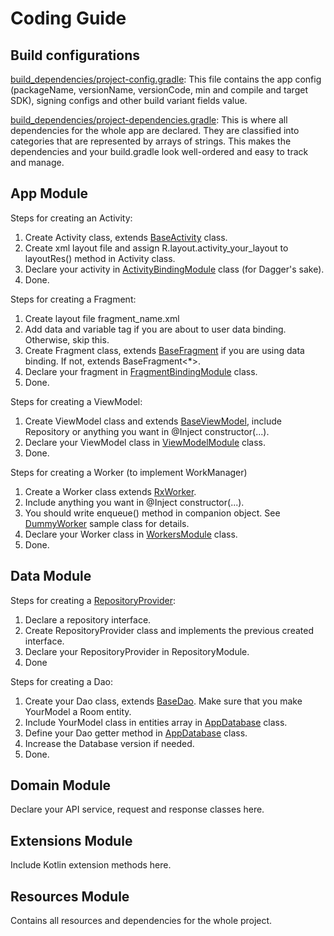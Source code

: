 Coding Guide
============

Build configurations
--------------------
[build_dependencies/project-config.gradle][1]:
This file contains the app config (packageName, versionName, versionCode, min and compile and target SDK), signing configs and other build variant fields value.

[build_dependencies/project-dependencies.gradle][2]:
This is where all dependencies for the whole app are declared. They are classified into categories that are represented by arrays of strings.
This makes the dependencies and your build.gradle look well-ordered and easy to track and manage.

App Module
----------

Steps for creating an Activity:
1. Create Activity class, extends [BaseActivity][3] class.
2. Create xml layout file and assign R.layout.activity_your_layout to layoutRes() method in Activity class.
3. Declare your activity in [ActivityBindingModule][4] class (for Dagger's sake).
4. Done.

Steps for creating a Fragment:
1. Create layout file fragment_name.xml
2. Add data and variable tag if you are about to user data binding. Otherwise, skip this.
3. Create Fragment class, extends [BaseFragment<FragmentNameBinding>][5] if you are using data binding. If not, extends BaseFragment<*>.
4. Declare your fragment in [FragmentBindingModule][6] class.
5. Done.

Steps for creating a ViewModel:
1. Create ViewModel class and extends [BaseViewModel][7], include Repository or anything you want in @Inject constructor(...).
2. Declare your ViewModel class in [ViewModelModule][8] class.
3. Done.

Steps for creating a Worker (to implement WorkManager)
1. Create a Worker class extends [RxWorker][9].
2. Include anything you want in @Inject constructor(...).
3. You should write enqueue() method in companion object. See [DummyWorker][13] sample class for details.
4. Declare your Worker class in [WorkersModule][10] class.
5. Done.


Data Module
-----------

Steps for creating a [RepositoryProvider][14]:
1. Declare a repository interface.
2. Create RepositoryProvider class and implements the previous created interface.
3. Declare your RepositoryProvider in RepositoryModule.
4. Done

Steps for creating a Dao:
1. Create your Dao class, extends [BaseDao<YourModel>][11]. Make sure that you make YourModel a Room entity.
2. Include YourModel class in entities array in [AppDatabase][12] class.
3. Define your Dao getter method in [AppDatabase][12] class.
4. Increase the Database version if needed.
5. Done.

Domain Module
-------------
Declare your API service, request and response classes here.

Extensions Module
-----------------
Include Kotlin extension methods here.

Resources Module
----------------
Contains all resources and dependencies for the whole project.


[1]: /build_dependencies/project-config.gradle
[2]: /build_dependencies/project-dependencies.gradle
[3]: /app/src/main/java/com/dinominator/kotlin_awesome_app/base/BaseActivity.kt
[4]: /app/src/main/java/com/dinominator/kotlin_awesome_app/di/modules/ActivityBindingModule.kt
[5]: /app/src/main/java/com/dinominator/kotlin_awesome_app/base/BaseFragment.kt
[6]: /app/src/main/java/com/dinominator/kotlin_awesome_app/di/modules/FragmentBindingModule.kt
[7]: /app/src/main/java/com/dinominator/kotlin_awesome_app/base/BaseViewModel.kt
[8]: /app/src/main/java/com/dinominator/kotlin_awesome_app/di/modules/ViewModelModule.kt
[9]: https://developer.android.com/reference/androidx/work/RxWorker
[10]: /app/src/main/java/com/dinominator/kotlin_awesome_app/di/modules/WorkersModule.kt
[11]: /data/src/main/java/com/dinominator/data/persistence/dao/BaseDao.kt
[12]: /data/src/main/java/com/dinominator/data/persistence/db/AppDatabase.kt
[13]: /app/src/main/java/com/dinominator/kotlin_awesome_app/platform/works/DummyWorker.kt
[14]: /data/src/main/java/com/dinominator/data/repository